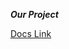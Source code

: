 ***Our Project***

[Docs Link](https://drive.google.com/drive/folders/1MItWrUVXCbbQGk02zw2_Dm5j-Ro1WLcF?usp=sharing)